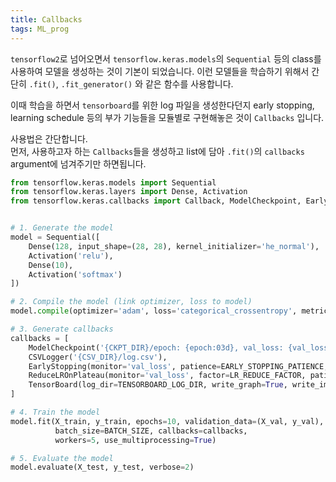 ```yaml
---
title: Callbacks
tags: ML_prog
---
```


`tensorflow2`로 넘어오면서 `tensorflow.keras.models`의 `Sequential` 등의 class를 사용하여 모델을 생성하는 것이 기본이 되었습니다. 이런 모델들을 학습하기 위해서 간단히 `.fit()`, `.fit_generator()` 와 같은 함수를 사용합니다. <br>

이때 학습을 하면서 `tensorboard`를 위한 log 파일을 생성한다던지 early stopping, learning schedule 등의 부가 기능들을 모듈별로 구현해놓은 것이 `Callbacks` 입니다. <br>

사용법은 간단합니다. <br>
먼저, 사용하고자 하는 `Callbacks`들을 생성하고 list에 담아 `.fit()`의 `callbacks` argument에 넘겨주기만 하면됩니다. <br>


```python
from tensorflow.keras.models import Sequential
from tensorflow.keras.layers import Dense, Activation
from tensorflow.keras.callbacks import Callback, ModelCheckpoint, EarlyStopping, ReduceLROnPlateau, CSVLogger, TensorBoard


# 1. Generate the model
model = Sequential([
    Dense(128, input_shape=(28, 28), kernel_initializer='he_normal'),
    Activation('relu'),
    Dense(10),
    Activation('softmax')
])

# 2. Compile the model (link optimizer, loss to model)
model.compile(optimizer='adam', loss='categorical_crossentropy', metrics=['accuracy'])

# 3. Generate callbacks
callbacks = [
    ModelCheckpoint('{CKPT_DIR}/epoch: {epoch:03d}, val_loss: {val_loss:.4f}.hdf5', monitor='val_loss', save_best_only=False),
    CSVLogger('{CSV_DIR}/log.csv'),
    EarlyStopping(monitor='val_loss', patience=EARLY_STOPPING_PATIENCE, restore_best_weights=True, verbose=1),
    ReduceLROnPlateau(monitor='val_loss', factor=LR_REDUCE_FACTOR, patience=LR_REDUCE_PATIENCE, verbose=1),
    TensorBoard(log_dir=TENSORBOARD_LOG_DIR, write_graph=True, write_images=True)
]

# 4. Train the model
model.fit(X_train, y_train, epochs=10, validation_data=(X_val, y_val),
          batch_size=BATCH_SIZE, callbacks=callbacks,
          workers=5, use_multiprocessing=True)

# 5. Evaluate the model
model.evaluate(X_test, y_test, verbose=2)
```
